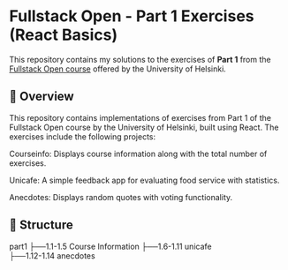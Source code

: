 # Fullstack Open - Part 1 Exercises (React Basics)

This repository contains my solutions to the exercises of **Part 1** from the [Fullstack Open course](https://fullstackopen.com/en/) offered by the University of Helsinki.

## 🧠 Overview

This repository contains implementations of exercises from Part 1 of the Fullstack Open course by the University of Helsinki, built using React. The exercises include the following projects:

Courseinfo: Displays course information along with the total number of exercises.

Unicafe: A simple feedback app for evaluating food service with statistics.

Anecdotes: Displays random quotes with voting functionality. 
## 📁 Structure
part1 
   ├──1.1-1.5 Course Information
   ├──1.6-1.11 unicafe     
   ├──1.12-1.14 anecdotes  

